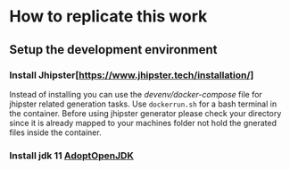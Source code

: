 # How to replicate this work
## Setup the development environment
### Install Jhipster[https://www.jhipster.tech/installation/]
Instead of installing you can use the _devenv/docker-compose_ file for jhipster related generation tasks.
Use `dockerrun.sh` for a bash terminal in the container. Before using jhipster generator please check your directory since it is already mapped to your machines folder not hold the gnerated files inside the container.

### Install jdk 11 [AdoptOpenJDK](https://adoptopenjdk.net/)
